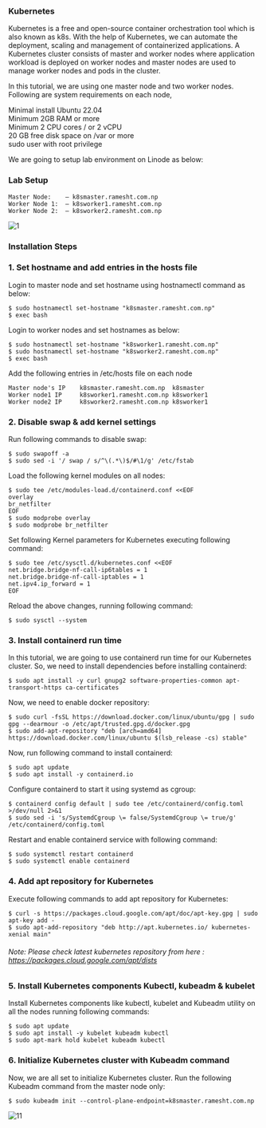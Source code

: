 ### Kubernetes
Kubernetes is a free and open-source container orchestration tool which is also known as k8s. With the help of Kubernetes, we can automate the deployment, scaling and management of containerized applications.
A Kubernetes cluster consists of master and worker nodes where application workload is deployed on worker nodes and master nodes are used to manage worker nodes and pods in the cluster.

In this tutorial, we are using one master node and two worker nodes. Following are system requirements on each node,

Minimal install Ubuntu 22.04 <br>
Minimum 2GB RAM or more <br>
Minimum 2 CPU cores / or 2 vCPU <br>
20 GB free disk space on /var or more <br>
sudo user with root privilege <br>

We are going to setup lab environment on Linode as below:
### Lab Setup
```
Master Node:    – k8smaster.ramesht.com.np 
Worker Node 1:  – k8sworker1.ramesht.com.np 
Worker Node 2:  – k8sworker2.ramesht.com.np 
```
![1](https://user-images.githubusercontent.com/11027110/204564852-2f3dd4e6-6fbc-433f-8e40-5087fb283333.jpg)

### Installation Steps

### 1. Set hostname and add entries in the hosts file
Login to master node and set hostname using hostnamectl command as below:
```
$ sudo hostnamectl set-hostname "k8smaster.ramesht.com.np"
$ exec bash
```
Login to worker nodes and set hostnames as below:
```
$ sudo hostnamectl set-hostname "k8sworker1.ramesht.com.np"
$ sudo hostnamectl set-hostname "k8sworker2.ramesht.com.np"
$ exec bash
```
Add the following entries in /etc/hosts file on each node
```
Master node's IP    k8smaster.ramesht.com.np  k8smaster 
Worker node1 IP     k8sworker1.ramesht.com.np k8sworker1 
Worker node2 IP     k8sworker2.ramesht.com.np k8sworker1 
```

### 2. Disable swap & add kernel settings
Run following commands to disable swap:
```
$ sudo swapoff -a
$ sudo sed -i '/ swap / s/^\(.*\)$/#\1/g' /etc/fstab
```
Load the following kernel modules on all nodes:
```
$ sudo tee /etc/modules-load.d/containerd.conf <<EOF
overlay
br_netfilter
EOF
$ sudo modprobe overlay
$ sudo modprobe br_netfilter
```

Set following Kernel parameters for Kubernetes executing following command:
```
$ sudo tee /etc/sysctl.d/kubernetes.conf <<EOF
net.bridge.bridge-nf-call-ip6tables = 1
net.bridge.bridge-nf-call-iptables = 1
net.ipv4.ip_forward = 1
EOF 
```
Reload the above changes, running following command:
```
$ sudo sysctl --system
```

### 3. Install containerd run time
In this tutorial, we are going to use containerd run time for our Kubernetes cluster. So, we need to install dependencies before installing containerd:
```
$ sudo apt install -y curl gnupg2 software-properties-common apt-transport-https ca-certificates
```
Now, we need to enable docker repository:

```
$ sudo curl -fsSL https://download.docker.com/linux/ubuntu/gpg | sudo gpg --dearmour -o /etc/apt/trusted.gpg.d/docker.gpg
$ sudo add-apt-repository "deb [arch=amd64] https://download.docker.com/linux/ubuntu $(lsb_release -cs) stable"
```
Now, run following command to install containerd: 
```
$ sudo apt update
$ sudo apt install -y containerd.io
```
Configure containerd to start it using systemd as cgroup:
```
$ containerd config default | sudo tee /etc/containerd/config.toml >/dev/null 2>&1
$ sudo sed -i 's/SystemdCgroup \= false/SystemdCgroup \= true/g' /etc/containerd/config.toml
```
Restart and enable containerd service with following command:
```
$ sudo systemctl restart containerd
$ sudo systemctl enable containerd
```
### 4. Add apt repository for Kubernetes
Execute following commands to add apt repository for Kubernetes:
```
$ curl -s https://packages.cloud.google.com/apt/doc/apt-key.gpg | sudo apt-key add -
$ sudo apt-add-repository "deb http://apt.kubernetes.io/ kubernetes-xenial main"
```
###### Note: Please check latest kubernetes repository from here : https://packages.cloud.google.com/apt/dists

### 5. Install Kubernetes components Kubectl, kubeadm & kubelet
Install Kubernetes components like kubectl, kubelet and Kubeadm utility on all the nodes running following commands:
```
$ sudo apt update
$ sudo apt install -y kubelet kubeadm kubectl
$ sudo apt-mark hold kubelet kubeadm kubectl
```
### 6. Initialize Kubernetes cluster with Kubeadm command
Now, we are all set to initialize Kubernetes cluster. Run the following Kubeadm command from the master node only:
```
$ sudo kubeadm init --control-plane-endpoint=k8smaster.ramesht.com.np
```
![11](https://user-images.githubusercontent.com/11027110/204588706-24e0a162-0fb9-4f34-a0c6-3bda65444f12.jpg)


